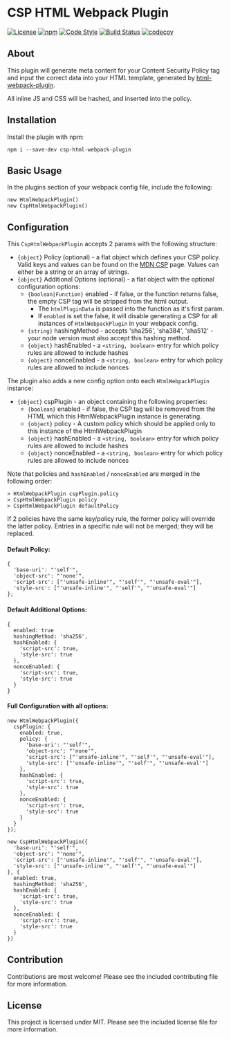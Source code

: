 # CSP HTML Webpack Plugin

[![License](https://img.shields.io/badge/license-MIT-blue.svg)](https://github.com/slackhq/csp-html-webpack-plugin/blob/master/LICENSE)
[![npm](https://img.shields.io/npm/v/csp-html-webpack-plugin.svg)](https://www.npmjs.com/package/csp-html-webpack-plugin)
[![Code Style](https://img.shields.io/badge/code%20style-prettier-brightgreen.svg)](https://github.com/prettier/prettier)
[![Build Status](https://travis-ci.org/slackhq/csp-html-webpack-plugin.svg?branch=master)](https://travis-ci.org/slackhq/csp-html-webpack-plugin)
[![codecov](https://codecov.io/gh/slackhq/csp-html-webpack-plugin/branch/master/graph/badge.svg?token=cBemDmnz85)](https://codecov.io/gh/slackhq/csp-html-webpack-plugin)

## About

This plugin will generate meta content for your Content Security Policy tag and input the correct data into your HTML template, generated by [html-webpack-plugin](https://github.com/jantimon/html-webpack-plugin/).

All inline JS and CSS will be hashed, and inserted into the policy.

## Installation

Install the plugin with npm:

```
npm i --save-dev csp-html-webpack-plugin
```

## Basic Usage

In the plugins section of your webpack config file, include the following:

```
new HtmlWebpackPlugin()
new CspHtmlWebpackPlugin()
```

## Configuration

This `CspHtmlWebpackPlugin` accepts 2 params with the following structure:

- `{object}` Policy (optional) - a flat object which defines your CSP policy. Valid keys and values can be found on the [MDN CSP](https://developer.mozilla.org/en-US/docs/Web/HTTP/Headers/Content-Security-Policy) page. Values can either be a string or an array of strings.
- `{object}` Additional Options (optional) - a flat object with the optional configuration options:
  - `{boolean|Function}` enabled - if false, or the function returns false, the empty CSP tag will be stripped from the html output.
    - The `htmlPluginData` is passed into the function as it's first param.
    - If `enabled` is set the false, it will disable generating a CSP for all instances of `HtmlWebpackPlugin` in your webpack config.
  - `{string}` hashingMethod - accepts 'sha256', 'sha384', 'sha512' - your node version must also accept this hashing method.
  - `{object}` hashEnabled - a `<string, boolean>` entry for which policy rules are allowed to include hashes
  - `{object}` nonceEnabled - a `<string, boolean>` entry for which policy rules are allowed to include nonces

The plugin also adds a new config option onto each `HtmlWebpackPlugin` instance:

- `{object}` cspPlugin - an object containing the following properties:
  - `{boolean}` enabled - if false, the CSP tag will be removed from the HTML which this HtmlWebpackPlugin instance is generating.
  - `{object}` policy - A custom policy which should be applied only to this instance of the HtmlWebpackPlugin
  - `{object}` hashEnabled - a `<string, boolean>` entry for which policy rules are allowed to include hashes
  - `{object}` nonceEnabled - a `<string, boolean>` entry for which policy rules are allowed to include nonces

Note that policies and `hashEnabled` / `nonceEnabled` are merged in the following order:

```
> HtmlWebpackPlugin cspPlugin.policy
> CspHtmlWebpackPlugin policy
> CspHtmlWebpackPlugin defaultPolicy
```

If 2 policies have the same key/policy rule, the former policy will override the latter policy. Entries in a specific rule will not be merged; they will be replaced.

#### Default Policy:

```
{
  'base-uri': "'self'",
  'object-src': "'none'",
  'script-src': ["'unsafe-inline'", "'self'", "'unsafe-eval'"],
  'style-src': ["'unsafe-inline'", "'self'", "'unsafe-eval'"]
};
```

#### Default Additional Options:

```
{
  enabled: true
  hashingMethod: 'sha256',
  hashEnabled: {
    'script-src': true,
    'style-src': true
  },
  nonceEnabled: {
    'script-src': true,
    'style-src': true
  }
}
```

#### Full Configuration with all options:

```
new HtmlWebpackPlugin({
  cspPlugin: {
    enabled: true,
    policy: {
      'base-uri': "'self'",
      'object-src': "'none'",
      'script-src': ["'unsafe-inline'", "'self'", "'unsafe-eval'"],
      'style-src': ["'unsafe-inline'", "'self'", "'unsafe-eval'"]
    },
    hashEnabled: {
      'script-src': true,
      'style-src': true
    },
    nonceEnabled: {
      'script-src': true,
      'style-src': true
    }
  }
});

new CspHtmlWebpackPlugin({
  'base-uri': "'self'",
  'object-src': "'none'",
  'script-src': ["'unsafe-inline'", "'self'", "'unsafe-eval'"],
  'style-src': ["'unsafe-inline'", "'self'", "'unsafe-eval'"]
}, {
  enabled: true,
  hashingMethod: 'sha256',
  hashEnabled: {
    'script-src': true,
    'style-src': true
  },
  nonceEnabled: {
    'script-src': true,
    'style-src': true
  }
})
```

## Contribution

Contributions are most welcome! Please see the included contributing file for more information.

## License

This project is licensed under MIT. Please see the included license file for more information.
